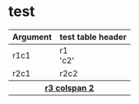 # test

<table><thead><tr><th>Argument</th><th>test table header</th></tr></thead>
<tr><td>r1c1</td><td>r1<br> &#39;c2&#39;</td></tr>
<tr><td>r2c1</td><td>r2c2</td></tr>


<tr>
<th style="text-align: center" colspan="2">
  <a href="https://github.com/v-pegao/test-ppe-719/tree/190918-v3-ad/test-ppe-719"  data-raw-source="[Control options](https://github.com/v-pegao/test-ppe-719/tree/190918-v3-ad/test-ppe-719)">r3 colspan 2 </a></th>
</tr>

</table>
